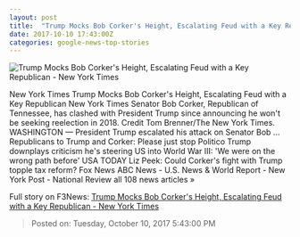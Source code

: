 ```yaml
---
layout: post
title:  "Trump Mocks Bob Corker's Height, Escalating Feud with a Key Republican - New York Times"
date: 2017-10-10 17:43:00Z
categories: google-news-top-stories
---
```


![Trump Mocks Bob Corker's Height, Escalating Feud with a Key Republican - New York Times](https://static01.nyt.com/images/2017/10/11/us/11dc-corker/11dc-corker-facebookJumbo.jpg)

New York Times Trump Mocks Bob Corker's Height, Escalating Feud with a Key Republican New York Times Senator Bob Corker, Republican of Tennessee, has clashed with President Trump since announcing he won't be seeking reelection in 2018. Credit Tom Brenner/The New York Times. WASHINGTON — President Trump escalated his attack on Senator Bob ... Republicans to Trump and Corker: Please just stop Politico Trump downplays criticism he's steering US into World War III: 'We were on the wrong path before' USA TODAY Liz Peek: Could Corker's fight with Trump topple tax reform? Fox News ABC News - U.S. News & World Report - New York Post - National Review all 108 news articles »


Full story on F3News: [Trump Mocks Bob Corker's Height, Escalating Feud with a Key Republican - New York Times](http://www.f3nws.com/n/HgeZeG)

> Posted on: Tuesday, October 10, 2017 5:43:00 PM
